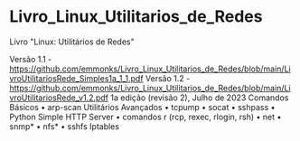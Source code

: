 # Livro_Linux_Utilitarios_de_Redes
Livro "Linux: Utilitários de Redes"

Versão 1.1 - https://github.com/emmonks/Livro_Linux_Utilitarios_de_Redes/blob/main/LivroUtilitariosRede_Simples1a_1_1.pdf
Versão 1.2 - https://github.com/emmonks/Livro_Linux_Utilitarios_de_Redes/blob/main/LivroUtilitariosRede_v1.2.pdf
    1a edição (revisão 2), Julho de 2023
    Comandos Básicos
      • arp-scan
    Utilitários Avançados
      • tcpump
      • socat
      • sshpass
      • Python Simple HTTP Server
      • comandos r (rcp, rexec, rlogin, rsh)
      • net
      • snmp*
      • nfs*
      • sshfs
    Iptables
